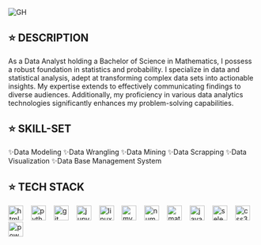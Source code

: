![GH](https://github.com/user-attachments/assets/48016b99-e2ab-4355-bcf4-093cd51a7d9e)
## ⭐️ DESCRIPTION

<p>As a Data Analyst holding a Bachelor of Science in Mathematics, I possess a robust foundation in statistics and probability. I specialize in data and statistical analysis, adept at transforming complex data sets into actionable insights. My expertise extends to effectively communicating findings to diverse audiences. Additionally, my proficiency in various data analytics technologies significantly enhances my problem-solving capabilities.</p>

## ⭐️ SKILL-SET
✨Data Modeling ✨Data Wrangling ✨Data Mining ✨Data Scrapping ✨Data Visualization  ✨Data Base Management System

## ⭐️ TECH STACK
<div align="left">
  <img src="https://cdn.jsdelivr.net/gh/devicons/devicon/icons/html5/html5-original.svg" height="30" alt="html5 logo" />
  <img width="8" />
  <img src="https://cdn.jsdelivr.net/gh/devicons/devicon/icons/python/python-original.svg" height="30" alt="python logo" />
  <img width="8" />
  <img src="https://cdn.jsdelivr.net/gh/devicons/devicon/icons/git/git-original.svg" height="30" alt="git logo" />
  <img width="8" />
  <img src="https://cdn.jsdelivr.net/gh/devicons/devicon/icons/jupyter/jupyter-original.svg" height="30" alt="jupyter logo" />
  <img width="8" />
  <img src="https://cdn.jsdelivr.net/gh/devicons/devicon/icons/linux/linux-original.svg" height="30" alt="linux logo" />
  <img width="8" />
  <img src="https://cdn.jsdelivr.net/gh/devicons/devicon/icons/mysql/mysql-original.svg" height="30" alt="mysql logo" />
  <img width="8" />
  <img src="https://cdn.jsdelivr.net/gh/devicons/devicon/icons/numpy/numpy-original.svg" height="30" alt="numpy logo" />
  <img width="8" />
  <img src="https://cdn.jsdelivr.net/gh/devicons/devicon/icons/matlab/matlab-original.svg" height="30" alt="matlab logo" />
  <img width="8" />
  <img src="https://cdn.jsdelivr.net/gh/devicons/devicon/icons/java/java-original.svg" height="30" alt="java logo" />
  <img width="8" />
  <img src="https://cdn.jsdelivr.net/gh/devicons/devicon/icons/selenium/selenium-original.svg" height="30" alt="selenium logo" />
  <img width="8" />
  <img src="https://cdn.jsdelivr.net/gh/devicons/devicon/icons/css3/css3-original.svg" height="30" alt="css3 logo" />
  <img width="8" />
  <img src="https://upload.wikimedia.org/wikipedia/commons/c/cf/New_Power_BI_Logo.svg" height="30" alt="powerbi logo" />
</div>





